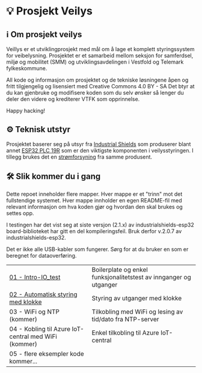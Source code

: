 # 💡 Prosjekt Veilys 

## ℹ️ Om prosjekt veilys
Veillys er et utviklingprosjekt med mål om å lage et komplett styringssystem for veibelysning. Prosjektet er et samarbeid mellom seksjon for samferdsel, miljø og mobilitet (SMM) og utviklingsavdelingen i Vestfold og Telemark fylkeskommune.

All kode og informasjon om prosjektet og de tekniske løsningene åpen og fritt tilgjengelig og lisensiert med Creative Commons 4.0 BY - SA Det btyr at du kan gjenbruke og modifisere koden som du selv ønsker så lenger du deler den videre og krediterer VTFK som opprinnelse.

Happy hacking!

## ⚙️ Teknisk utstyr

Prosjektet baserer seg på utsyr fra [Industrial Shields](http://industrialshields.com) som produserer blant annet [ESP32 PLC 19R](https://www.industrialshields.com/shop/product/034001000100-esp32-plc-19r-2905#attr=387,1558,2240,2316,3727,2317,3804) som er den viktigste komponenten i veilysstyringen. I tillegg brukes det en [strømforsyning](https://www.industrialshields.com/shop/product/is-ac24vdc7-5adin-din-rail-power-supply-ac-dc-180w-1-output-7-5a-at-24vdc-690?search=power+supply#attr=3651) fra samme produsent.

## 🛠️ Slik kommer du i gang 

Dette repoet inneholder flere mapper. Hver mappe er et "trinn" mot det fullstendige systemet. Hver mappe innholder en egen README-fil med relevant informasjon om hva koden gjør og hvordan den skal brukes og settes opp.

I testingen har det vist seg at siste versjon (2.1.x) av industrialshields-esp32 board-biblioteket har gitt en del kompileringsfeil. Bruk derfor v.2.0.7 av industrialshields-esp32.

Det er ikke alle USB-kabler som fungerer. Sørg for at du bruker en som er beregnet for dataoverføring.

|||
|----|----|
| [01 - Intro-IO_test](./01-Intro-IO_test/01-Intro-IO_test.ino) | Boilerplate og enkel funksjonalitetstest av innganger og utganger |
| [02 - Automatisk styring med klokke](./02-Styring_med_klokke/) | Styring av utganger med klokke |
| 03 - WiFi og NTP (kommer) | Tilkobling med WiFi og lesing av tid/dato fra NTP-server |
| 04 - Kobling til Azure IoT-central med WiFi (kommer) | Enkel tilkobling til Azure IoT-central |
| 05 - flere eksempler kode kommer...||




